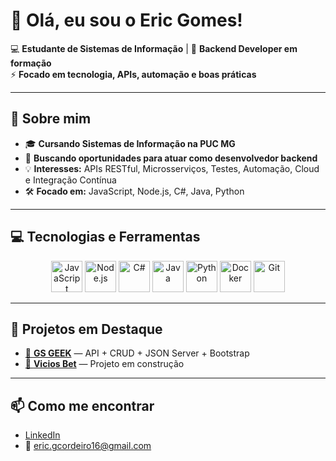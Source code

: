 # 👋 Olá, eu sou o Eric Gomes!

💻 **Estudante de Sistemas de Informação** | 🚀 **Backend Developer em formação**  
⚡ **Focado em tecnologia, APIs, automação e boas práticas**

---

## 📝 Sobre mim
- 🎓 **Cursando Sistemas de Informação na PUC MG**
- 🚀 **Buscando oportunidades para atuar como desenvolvedor backend**
- 💡 **Interesses:** APIs RESTful, Microsserviços, Testes, Automação, Cloud e Integração Contínua
- 🛠 **Focado em:** JavaScript, Node.js, C#, Java, Python

---

## 💻 Tecnologias e Ferramentas
<p align="center">
  <img src="https://cdn.jsdelivr.net/gh/devicons/devicon/icons/javascript/javascript-original.svg" alt="JavaScript" width="50" height="50"/>
  <img src="https://cdn.jsdelivr.net/gh/devicons/devicon/icons/nodejs/nodejs-original.svg" alt="Node.js" width="50" height="50"/>
  <img src="https://cdn.jsdelivr.net/gh/devicons/devicon/icons/csharp/csharp-original.svg" alt="C#" width="50" height="50"/>
  <img src="https://cdn.jsdelivr.net/gh/devicons/devicon/icons/java/java-original.svg" alt="Java" width="50" height="50"/>
  <img src="https://cdn.jsdelivr.net/gh/devicons/devicon/icons/python/python-original.svg" alt="Python" width="50" height="50"/>
  <img src="https://cdn.jsdelivr.net/gh/devicons/devicon/icons/docker/docker-original.svg" alt="Docker" width="50" height="50"/>
  <img src="https://cdn.jsdelivr.net/gh/devicons/devicon/icons/git/git-original.svg" alt="Git" width="50" height="50"/>
</p>

---

## 🌟 Projetos em Destaque
- [🔗 **GS GEEK**](https://github.com/SEUUSUARIO/catalogo-filmes) — API + CRUD + JSON Server + Bootstrap
- [🔗 **Vicios Bet**](https://github.com/SEUUSUARIO/gestao-financeira) — Projeto em construção

---

## 📫 Como me encontrar
- [LinkedIn](https://www.linkedin.com/in/eric-gomes-52158b359/)
- 📧 eric.gcordeiro16@gmail.com

